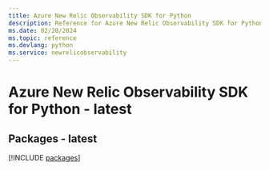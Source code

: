 ```yaml
---
title: Azure New Relic Observability SDK for Python
description: Reference for Azure New Relic Observability SDK for Python
ms.date: 02/28/2024
ms.topic: reference
ms.devlang: python
ms.service: newrelicobservability
---
```

# Azure New Relic Observability SDK for Python - latest
## Packages - latest
[!INCLUDE [packages](new-relic-observability-index.md)]